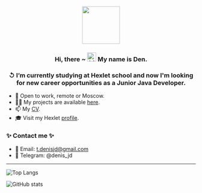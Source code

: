 <div align="center">
<h1><img src="https://media4.giphy.com/media/VTtANKl0beDFQRLDTh/giphy.gif" width="100"/></h1>
</div>
<h3 align="center">Hi, there ~ 
  <img src="https://user-images.githubusercontent.com/1303154/88677602-1635ba80-d120-11ea-84d8-d263ba5fc3c0.gif" width="24px" height="24px" alt="hi"> My name is Den.
</h3>
<h3 align="center">↺ I’m currently studying at Hexlet school and now I'm looking for new career opportunities as a Junior Java Developer.</h3>

- 🔭 Open to work, remote or Moscow. 
- 👨‍💻 My projects are available [here](https://github.com/DenisJD?tab=repositories).
- 📫 My [CV](https://cv.hexlet.io/resumes/1669).
- 🎓 Visit my Hexlet [profile](https://ru.hexlet.io/u/denisjd).

<h3> ✨ Contact me ✨</h3>

- 📧 Email: t.denisjd@gmail.com
- 📱 Telegram: @denis_jd

<hr>

![Top Langs](https://github-readme-stats.vercel.app/api/top-langs/?username=DenisJD&show_icons=true&theme=tokyonight)

![GitHub stats](https://github-readme-stats.vercel.app/api?username=DenisJD&count_private=true&show_icons=true&theme=tokyonight)

<!--
**DenisJD/DenisJD** is a ✨ _special_ ✨ repository because its `README.md` (this file) appears on your GitHub profile.

Here are some ideas to get you started:

- 🔭 I’m currently working on ...
- 🌱 I’m currently learning ...
- 👯 I’m looking to collaborate on ...
- 🤔 I’m looking for help with ...
- 💬 Ask me about ...
- 📫 How to reach me: ...
- 😄 Pronouns: ...
- ⚡ Fun fact: ...
-->
